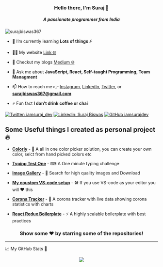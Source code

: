 <h3 align="center">Hello there, I'm Suraj 🚀</h3>
<h5 align="center">A passionate programmer from India</h5>

<p align="left"> <img src="https://komarev.com/ghpvc/?username=surajbiswas367" alt="surajbiswas367" /> </p>

- 🌱 I’m currently learning **Lots of things ⚡**

- 👨‍💻 My website [Link 🌐](https://www.iamsurajdev.in/)

- 📑 Checkut my blogs [Medium 🌐](https://medium.com/@iamsurajdev) 

- 💬 Ask me about **JavaScript, React, Self-taught Programming, Team Managment**

- 📫 How to reach me 👉 [Instagram](https://www.instagram.com/iamsuraj_dev/), [LinkedIn](https://www.linkedin.com/in/iamsurajdev/), [Twitter](https://twitter.com/iamsuraj_dev), or **surajbiswas367@gmail.com**

- ⚡ Fun fact **I don't drink coffee or chai**


[![Twitter: iamsuraj_dev](https://img.shields.io/twitter/follow/iamsuraj_dev?style=social)](https://twitter.com/iamsuraj_dev)
[![Linkedin: Suraj Biswas](https://img.shields.io/badge/-Suraj-blue?style=flat-square&logo=Linkedin&logoColor=white&link=https://www.linkedin.com/in/suraj-biswas-824bb4176/)](https://www.linkedin.com/in/suraj-biswas-824bb4176/)
[![GitHub iamsurajdev](https://img.shields.io/github/followers/iamsurajdev?label=follow&style=social)](https://github.com/iamsurajdev)

## Some Useful things I created as personal project 🔥

* [**Colorly**](https://colorlyui.netlify.app/) - 🎨 A all in one color picker solution, you can create your own color, selct from hand picked colors etc

* [**Typing Test One**](https://typingtestone.netlify.app/) - ⌨ A One minute typing challenge 

* [**Image Gallery**](https://pixabayimagegallery.netlify.app/) - 🎴 Search for high quality images and Download  

* [**My coustom VS-code setup**](https://github.com/iamsurajdev/vscode-config) - 🛠 If you use VS-code as your editor you will ❤ this

* [**Corona Tracker**](https://coronatrackerbysurajdev.netlify.app/) - 🤮 A corona tracker with live data showing corona statistics with charts

* [**React Redux Boilerplate**](https://github.com/iamsurajdev/react-redux-boilerplate) - ⚡ A highly scalable boilerplate with best practices

<div align="center">
  
### Show some ❤️ by starring some of the repositories!

</div>

***

📈 My GitHub Stats 🚀

<p align="center"> <img src="https://github-readme-stats.vercel.app/api?username=iamsurajdev&count_private=false&show_icons=true&theme=dark&locale=en"/>
